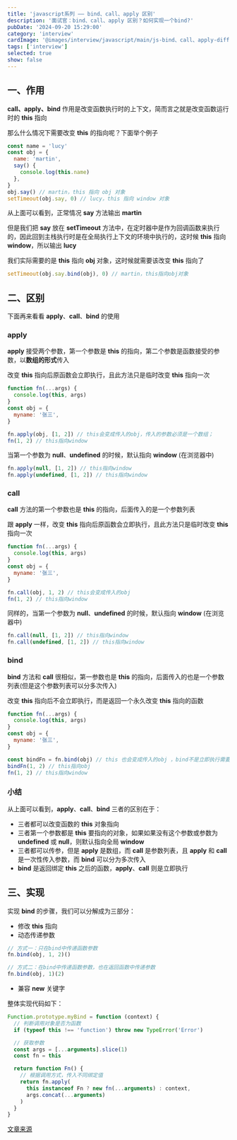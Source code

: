 ```yaml
---
title: 'javascript系列 —— bind、call、apply 区别'
description: '面试官：bind、call、apply 区别？如何实现一个bind?'
pubDate: '2024-09-20 15:29:00'
category: 'interview'
cardImage: '@images/interview/javascript/main/js-bind、call、apply-different.png'
tags: ['interview']
selected: true
show: false
---
```


## 一、作用

**call、apply、bind** 作用是改变函数执行时的上下文，简而言之就是改变函数运行时的 **this** 指向

那么什么情况下需要改变 **this** 的指向呢？下面举个例子

```js
const name = 'lucy'
const obj = {
  name: 'martin',
  say() {
    console.log(this.name)
  },
}
obj.say() // martin，this 指向 obj 对象
setTimeout(obj.say, 0) // lucy，this 指向 window 对象
```

从上面可以看到，正常情况 **say** 方法输出 **martin**

但是我们把 **say** 放在 **setTimeout** 方法中，在定时器中是作为回调函数来执行的，因此回到主栈执行时是在全局执行上下文的环境中执行的，这时候 **this** 指向 **window**，所以输出 **lucy**

我们实际需要的是 **this** 指向 **obj** 对象，这时候就需要该改变 **this** 指向了

```js
setTimeout(obj.say.bind(obj), 0) // martin，this指向obj对象
```

## 二、区别

下面再来看看 **apply**、**call**、**bind** 的使用

### apply

**apply** 接受两个参数，第一个参数是 **this** 的指向，第二个参数是函数接受的参数，以**数组的形式**传入

改变 **this** 指向后原函数会立即执行，且此方法只是临时改变 **this** 指向一次

```js
function fn(...args) {
  console.log(this, args)
}
const obj = {
  myname: '张三',
}

fn.apply(obj, [1, 2]) // this会变成传入的obj，传入的参数必须是一个数组；
fn(1, 2) // this指向window
```

当第一个参数为 **null**、**undefined** 的时候，默认指向 **window** (在浏览器中)

```js
fn.apply(null, [1, 2]) // this指向window
fn.apply(undefined, [1, 2]) // this指向window
```

### call

**call** 方法的第一个参数也是 **this** 的指向，后面传入的是一个参数列表

跟 **apply** 一样，改变 **this** 指向后原函数会立即执行，且此方法只是临时改变 **this** 指向一次

```js
function fn(...args) {
  console.log(this, args)
}
const obj = {
  myname: '张三',
}

fn.call(obj, 1, 2) // this会变成传入的obj
fn(1, 2) // this指向window
```

同样的，当第一个参数为 **null**、**undefined** 的时候，默认指向 **window** (在浏览器中)

```js
fn.call(null, [1, 2]) // this指向window
fn.call(undefined, [1, 2]) // this指向window
```

### bind

**bind** 方法和 **call** 很相似，第一参数也是 **this** 的指向，后面传入的也是一个参数列表(但是这个参数列表可以分多次传入)

改变 **this** 指向后不会立即执行，而是返回一个永久改变 **this** 指向的函数

```js
function fn(...args) {
  console.log(this, args)
}
const obj = {
  myname: '张三',
}

const bindFn = fn.bind(obj) // this 也会变成传入的obj ，bind不是立即执行需要执行一次
bindFn(1, 2) // this指向obj
fn(1, 2) // this指向window
```

### 小结

从上面可以看到，**apply**、**call**、**bind** 三者的区别在于：

- 三者都可以改变函数的 **this** 对象指向
- 三者第一个参数都是 **this** 要指向的对象，如果如果没有这个参数或参数为 **undefined** 或 **null**，则默认指向全局 **window**
- 三者都可以传参，但是 **apply** 是数组，而 **call** 是参数列表，且 **apply** 和 **call** 是一次性传入参数，而 **bind** 可以分为多次传入
- **bind** 是返回绑定 **this** 之后的函数，**apply**、**call** 则是立即执行

## 三、实现

实现 **bind** 的步骤，我们可以分解成为三部分：

- 修改 **this** 指向
- 动态传递参数

```js
// 方式一：只在bind中传递函数参数
fn.bind(obj, 1, 2)()

// 方式二：在bind中传递函数参数，也在返回函数中传递参数
fn.bind(obj, 1)(2)
```

- 兼容 **new** 关键字

整体实现代码如下：

```js
Function.prototype.myBind = function (context) {
  // 判断调用对象是否为函数
  if (typeof this !== 'function') throw new TypeError('Error')

  // 获取参数
  const args = [...arguments].slice(1)
  const fn = this

  return function Fn() {
    // 根据调用方式，传入不同绑定值
    return fn.apply(
      this instanceof Fn ? new fn(...arguments) : context,
      args.concat(...arguments)
    )
  }
}
```

[文章来源](https://vue3js.cn/interview/JavaScript/bind_call_apply.html)
